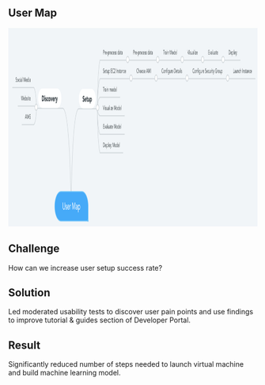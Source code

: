## User Map

<img src="https://github.com/ddavis-100/UX_Portfolio/blob/master/images/UserMap.png?raw=true" width="800" height="400">

## Challenge

How can we increase user setup success rate? 

## Solution

Led moderated usability tests to discover user pain points and use findings to improve tutorial & guides section of Developer Portal. 

## Result

Significantly reduced number of steps needed to launch virtual machine and build machine learning model. 

